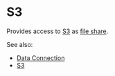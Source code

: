 <!-- TITLE: S3 -->
<!-- SUBTITLE: -->

# S3

Provides access to [S3](https://aws.amazon.com/s3/) as [file share](files.md).

See also:

  * [Data Connection](../data-connection.md)
  * [S3](https://aws.amazon.com/s3/)
